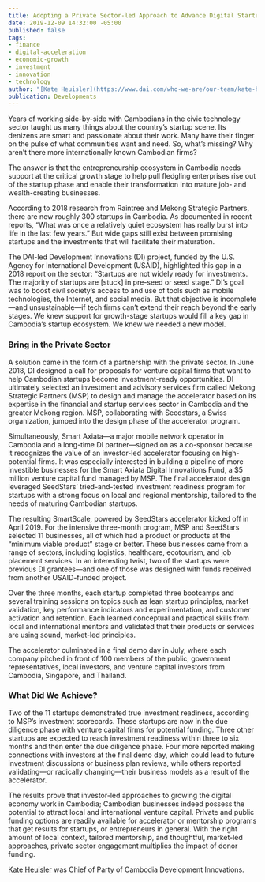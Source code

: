 ```yaml
---
title: Adopting a Private Sector-led Approach to Advance Digital Startups in Cambodia
date: 2019-12-09 14:32:00 -05:00
published: false
tags:
- finance
- digital-acceleration
- economic-growth
- investment
- innovation
- technology
author: "[Kate Heuisler](https://www.dai.com/who-we-are/our-team/kate-heuisler) "
publication: Developments
---
```


Years of working side-by-side with Cambodians in the civic technology sector taught us many things about the country’s startup scene. Its denizens are smart and passionate about their work. Many have their finger on the pulse of what communities want and need. So, what’s missing? Why aren’t there more internationally known Cambodian firms?

The answer is that the entrepreneurship ecosystem in Cambodia needs support at the critical growth stage to help pull fledgling enterprises rise out of the startup phase and enable their transformation into mature job- and wealth-creating businesses. 

According to 2018 research from Raintree and Mekong Strategic Partners, there are now roughly 300 startups in Cambodia. As documented in recent reports, “What was once a relatively quiet ecosystem has really burst into life in the last few years.” But wide gaps still exist between promising startups and the investments that will facilitate their maturation.

The DAI-led Development Innovations (DI) project, funded by the U.S. Agency for International Development (USAID), highlighted this gap in a 2018 report on the sector: “Startups are not widely ready for investments. The majority of startups are [stuck] in pre-seed or seed stage.” DI’s goal was to boost civil society’s access to and use of tools such as mobile technologies, the Internet, and social media. But that objective is incomplete—and unsustainable—if tech firms can’t extend their reach beyond the early stages.
We knew support for growth-stage startups would fill a key gap in Cambodia’s startup ecosystem. We knew we needed a new model. 

### Bring in the Private Sector

A solution came in the form of a partnership with the private sector. In June 2018, DI designed a call for proposals for venture capital firms that want to help Cambodian startups become investment-ready opportunities. DI ultimately selected an investment and advisory services firm called Mekong Strategic Partners (MSP) to design and manage the accelerator based on its expertise in the financial and startup services sector in Cambodia and the greater Mekong region. MSP, collaborating with Seedstars, a Swiss organization, jumped into the design phase of the accelerator program.

Simultaneously, Smart Axiata—a major mobile network operator in Cambodia and a long-time DI partner—signed on as a co-sponsor because it recognizes the value of an investor-led accelerator focusing on high-potential firms. It was especially interested in building a pipeline of more investible businesses for the Smart Axiata Digital Innovations Fund, a $5 million venture capital fund managed by MSP. The final accelerator design leveraged SeedStars’ tried-and-tested investment readiness program for startups with a strong focus on local and regional mentorship, tailored to the needs of maturing Cambodian startups.

The resulting SmartScale, powered by SeedStars accelerator kicked off in April 2019. For the intensive three-month program, MSP and SeedStars selected 11 businesses, all of which had a product or products at the “minimum viable product” stage or better. These businesses came from a range of sectors, including logistics, healthcare, ecotourism, and job placement services. In an interesting twist, two of the startups were previous DI grantees—and one of those was designed with funds received from another USAID-funded project. 

Over the three months, each startup completed three bootcamps and several training sessions on topics such as lean startup principles, market validation, key performance indicators and experimentation, and customer activation and retention. Each learned conceptual and practical skills from local and international mentors and validated that their products or services are using sound, market-led principles. 

The accelerator culminated in a final demo day in July, where each company pitched in front of 100 members of the public, government representatives, local investors, and venture capital investors from Cambodia, Singapore, and Thailand. 

### What Did We Achieve?

Two of the 11 startups demonstrated true investment readiness, according to MSP’s investment scorecards. These startups are now in the due diligence phase with venture capital firms for potential funding. Three other startups are expected to reach investment readiness within three to six months and then enter the due diligence phase. Four more reported making connections with investors at the final demo day, which could lead to future investment discussions or business plan reviews, while others reported validating—or radically changing—their business models as a result of the accelerator. 

The results prove that investor-led approaches to growing the digital economy work in Cambodia; Cambodian businesses indeed possess the potential to attract local and international venture capital. Private and public funding options are readily available for accelerator or mentorship programs that get results for startups, or entrepreneurs in general. With the right amount of local context, tailored mentorship, and thoughtful, market-led approaches, private sector engagement multiplies the impact of donor funding. 

[Kate Heuisler](https://www.dai.com/who-we-are/our-team/kate-heuisler) was Chief of Party of Cambodia Development Innovations.